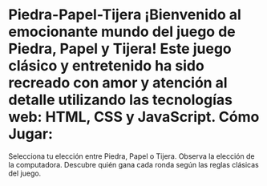 # Piedra-Papel-Tijera    ¡Bienvenido al emocionante mundo del juego de Piedra, Papel y Tijera! Este juego clásico y entretenido ha sido recreado con amor y atención al detalle utilizando las tecnologías web: HTML, CSS y JavaScript.  Cómo Jugar:

Selecciona tu elección entre Piedra, Papel o Tijera.
Observa la elección de la computadora.
Descubre quién gana cada ronda según las reglas clásicas del juego.
